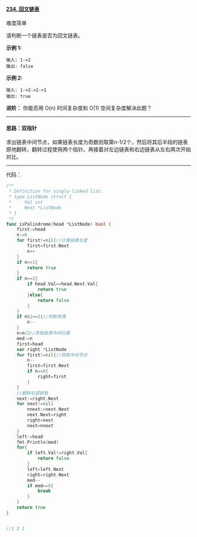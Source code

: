 #### [234. 回文链表](https://leetcode-cn.com/problems/palindrome-linked-list/)

难度简单

请判断一个链表是否为回文链表。

**示例 1:**

```
输入: 1->2
输出: false
```

**示例 2:**

```
输入: 1->2->2->1
输出: true
```

**进阶：**
你能否用 O(n) 时间复杂度和 O(1) 空间复杂度解决此题？

------

#### 思路：双指针

求出链表中间节点，如果链表长度为奇数则取第n-1/2个，然后将其后半段的链表原地翻转，翻转过程使用两个指针。再接着对左边链表和右边链表从左右两次开始对比。

------

代码：

```go
/**
 * Definition for singly-linked list.
 * type ListNode struct {
 *     Val int
 *     Next *ListNode
 * }
 */
func isPalindrome(head *ListNode) bool {
    first:=head
    n:=0
    for first!=nil{//计算链表长度
        first=first.Next
        n++
    }
    if n<=1{
        return true
    }
    if n==2{
        if head.Val==head.Next.Val{
            return true
        }else{
            return false
        }
    }
    if n&1==1{//判断奇偶
        n--
    }
    n=n/2//获取链表中间位置
    med:=n
    first=head
    var right *ListNode
    for first!=nil{//获取中间节点
        n--
        first=first.Next
        if n==0{
            right=first
        }
    }
    //翻转右部链表
    next:=right.Next
    for next!=nil{
        nnext:=next.Next
        next.Next=right
        right=next
        next=nnext
    }
    left:=head
    fmt.Println(med)
    for{
        if left.Val!=right.Val{
            return false
        }
        left=left.Next
        right=right.Next
        med--
        if med==0{
            break
        }
    }
    return true
}


//1 2 1
```

